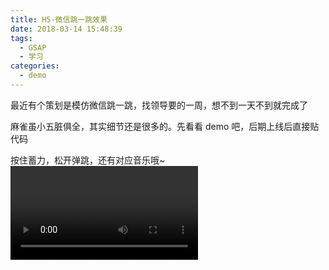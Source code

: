 ```yaml
---
title: H5-微信跳一跳效果
date: 2018-03-14 15:48:39
tags:
  - GSAP
  - 学习
categories:
  - demo
---
```


最近有个策划是模仿微信跳一跳，找领导要的一周，想不到一天不到就完成了

麻雀虽小五脏俱全，其实细节还是很多的。先看看 demo 吧，后期上线后直接贴代码

按住蓄力，松开弹跳，还有对应音乐哦~
<video id='video2' webkit-playsinline="true" playsinline="true" x-webkit-airplay="allow" x5-video-player-type="h5" x5-video-player-fullscreen="false"
          x5-video-orientation="portrait" class="hideVisibility" style="object-fit:fill;" autoplay loops controls>

<source src="/app/assets/video/jump.mp4" type="video/mp4">
</video>

<!-- more -->
